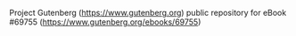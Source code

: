 Project Gutenberg (https://www.gutenberg.org) public repository for
eBook #69755 (https://www.gutenberg.org/ebooks/69755)
